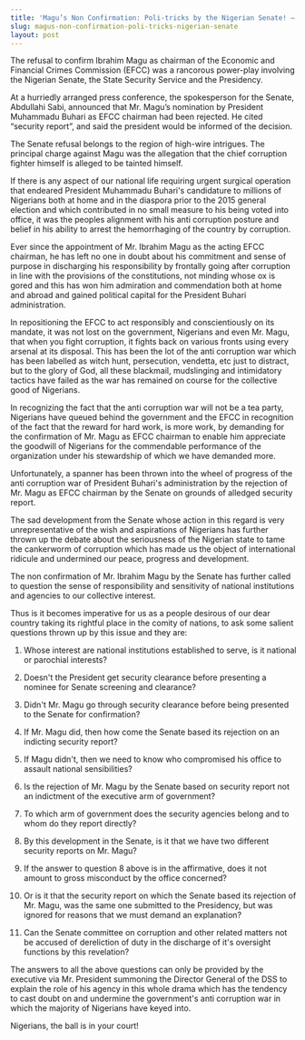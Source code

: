 ```yaml
---
title: 'Magu’s Non Confirmation: Poli-tricks by the Nigerian Senate! – Ishola Adebayo'
slug: magus-non-confirmation-poli-tricks-nigerian-senate
layout: post
---
```


The refusal to confirm Ibrahim Magu as chairman of the Economic and Financial Crimes Commission (EFCC) was a rancorous power-play involving the Nigerian Senate, the State Security Service and the Presidency.

At a hurriedly arranged press conference, the spokesperson for the Senate, Abdullahi Sabi, announced that Mr. Magu’s nomination by President Muhammadu Buhari as EFCC chairman had been rejected. He cited “security report”, and said the president would be informed of the decision.

The Senate refusal belongs to the region of high-wire intrigues. The principal charge against Magu was the allegation that the chief corruption fighter himself is alleged to be tainted himself.

If there is any aspect of our national life requiring urgent surgical operation that endeared President Muhammadu Buhari's candidature to millions of Nigerians both at home and in the diaspora prior to the 2015 general election and which contributed in no small measure to his being voted into office, it was the peoples alignment with his anti corruption posture and belief in his ability to arrest the hemorrhaging of the country by corruption.

Ever since the appointment of Mr. Ibrahim Magu as the acting EFCC chairman, he has left no one in doubt about his commitment and sense of purpose in discharging his responsibility by frontally going after corruption in line with the provisions of the constitutions, not minding whose ox is gored and this has won him admiration and commendation both at home and abroad and gained political capital for the President Buhari administration.

In repositioning the EFCC to act responsibly and conscientiously on its mandate, it was not lost on the government, Nigerians and even Mr. Magu, that when you fight corruption, it fights back on various fronts using every arsenal at its disposal. This has been the lot of the anti corruption war which has been labelled as witch hunt, persecution, vendetta, etc just to distract, but to the glory of God, all these blackmail, mudslinging and intimidatory tactics have failed as the war has remained on course for the collective good of Nigerians.

In recognizing the fact that the anti corruption war will not be a tea party, Nigerians have queued behind the government and the EFCC in recognition of the fact that the reward for hard work, is more work, by demanding for the confirmation of Mr. Magu as EFCC chairman to enable him appreciate the goodwill of Nigerians for the commendable performance of the organization under his stewardship of which we have demanded more.

Unfortunately, a spanner has been thrown into the wheel of progress of the anti corruption war of President Buhari's administration by the rejection of Mr. Magu as EFCC chairman by the Senate on grounds of alledged security report.

The sad development from the Senate whose action in this regard is very unrepresentative of the wish and aspirations of Nigerians has further thrown up the debate about the seriousness of the Nigerian state to tame the cankerworm of corruption which has made us the object of international ridicule and undermined our peace, progress and development.

The non confirmation of Mr. Ibrahim Magu by the Senate has further called to question the sense of responsibility and sensitivity of national institutions and agencies to our collective interest.

Thus is it becomes imperative for us as a people desirous of our dear country taking its rightful place in the comity of nations, to ask some salient questions thrown up by this issue and they are:

1. Whose interest are national institutions established to serve, is it national or parochial interests?

2. Doesn't the President get security clearance before presenting a nominee for Senate screening and clearance?

3. Didn't Mr. Magu go through security clearance before being presented to the Senate for confirmation?

4. If Mr. Magu did, then how come the Senate based its rejection on an indicting security report?

5. If Magu didn't, then we need to know who compromised his office to assault national sensibilities?

6. Is the rejection of Mr. Magu by the Senate based on security report not an indictment of the executive arm of government?

7. To which arm of government does the security agencies belong and to whom do they report directly?

8. By this development in the Senate, is it that we have two different security reports on Mr. Magu?

9. If the answer to question 8 above is in the affirmative, does it not amount to gross misconduct by the office concerned?

10. Or is it that the security report on which the Senate based its rejection of Mr. Magu, was the same one submitted to the Presidency, but was ignored for reasons that we must demand an explanation?

11. Can the Senate committee on corruption and other related matters not be accused of dereliction of duty in the discharge of it's oversight functions by this revelation?

The answers to all the above questions can only be provided by the executive via Mr. President summoning the Director General of the DSS to explain the role of his agency in this whole drama which has the tendency to cast doubt on and undermine the government's anti corruption war in which the majority of Nigerians have keyed into.

Nigerians, the ball is in your court!
